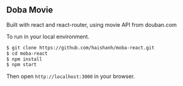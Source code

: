 ## Doba Movie

Built with react and react-router, using movie API from douban.com

To run in your local environment.

```sh
$ git clone https://github.com/haishanh/moba-react.git
$ cd moba-react
$ npm install
$ npm start
```

Then open `http://localhost:3000` in your browser.
